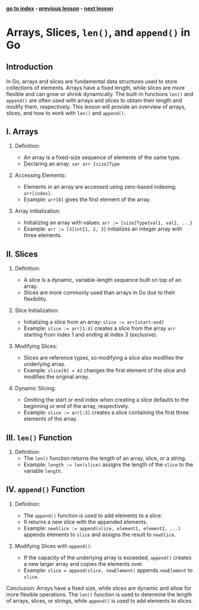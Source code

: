 #### [go to index](https://github.com/KerimCETINBAS/golang) - [previous lesson](https://github.com/KerimCETINBAS/golang/tree/lesson_4) - [next lesson](https://github.com/KerimCETINBAS/golang/tree/lesson_6)

&#10;

# Arrays, Slices, `len()`, and `append()` in Go

## Introduction

In Go, arrays and slices are fundamental data structures used to store collections of elements. Arrays have a fixed length, while slices are more flexible and can grow or shrink dynamically. The built-in functions `len()` and `append()` are often used with arrays and slices to obtain their length and modify them, respectively. This lesson will provide an overview of arrays, slices, and how to work with `len()` and `append()`.

## I. Arrays

1. Definition:

   - An array is a fixed-size sequence of elements of the same type.
   - Declaring an array: `var arr [size]Type`

2. Accessing Elements:

   - Elements in an array are accessed using zero-based indexing: `arr[index]`.
   - Example: `arr[0]` gives the first element of the array.

3. Array Initialization:
   - Initializing an array with values: `arr := [size]Type{val1, val2, ...}`
   - Example: `arr := [3]int{1, 2, 3}` initializes an integer array with three elements.

## II. Slices

1. Definition:

   - A slice is a dynamic, variable-length sequence built on top of an array.
   - Slices are more commonly used than arrays in Go due to their flexibility.

2. Slice Initialization:

   - Initializing a slice from an array: `slice := arr[start:end]`
   - Example: `slice := arr[1:4]` creates a slice from the array `arr` starting from index 1 and ending at index 3 (exclusive).

3. Modifying Slices:

   - Slices are reference types, so modifying a slice also modifies the underlying array.
   - Example: `slice[0] = 42` changes the first element of the slice and modifies the original array.

4. Dynamic Slicing:
   - Omitting the start or end index when creating a slice defaults to the beginning or end of the array, respectively.
   - Example: `slice := arr[:3]` creates a slice containing the first three elements of the array.

## III. `len()` Function

1. Definition:
   - The `len()` function returns the length of an array, slice, or a string.
   - Example: `length := len(slice)` assigns the length of the `slice` to the variable `length`.

## IV. `append()` Function

1. Definition:

   - The `append()` function is used to add elements to a slice.
   - It returns a new slice with the appended elements.
   - Example: `newSlice := append(slice, element1, element2, ...)` appends elements to `slice` and assigns the result to `newSlice`.

2. Modifying Slices with `append()`:
   - If the capacity of the underlying array is exceeded, `append()` creates a new larger array and copies the elements over.
   - Example: `slice = append(slice, newElement)` appends `newElement` to `slice`.

Conclusion:
Arrays have a fixed size, while slices are dynamic and allow for more flexible operations. The `len()` function is used to determine the length of arrays, slices, or strings, while `append()` is used to add elements to slices.
